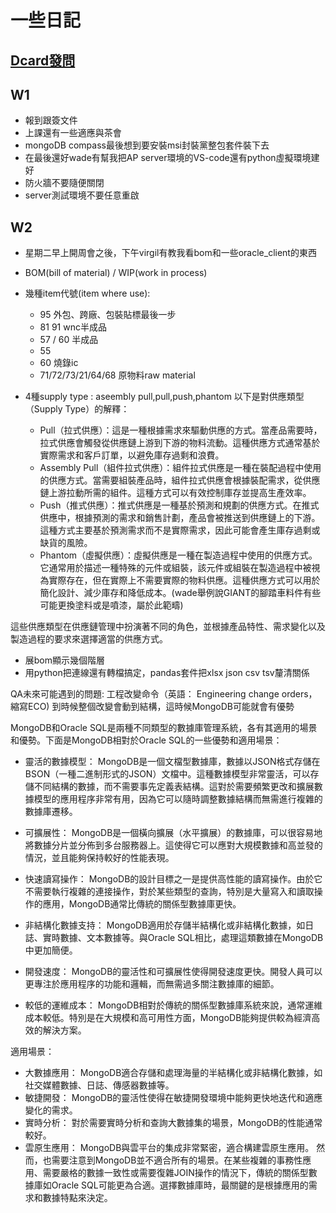 # 一些日記
## [Dcard發問](https://www.dcard.tw/f/softwareengineer/p/251268176)
## W1
- 報到跟簽文件
- 上課還有一些適應與茶會
- mongoDB compass最後想到要安裝msi封裝黨整包套件裝下去
- 在最後還好wade有幫我把AP server環境的VS-code還有python虛擬環境建好
- 防火牆不要隨便關閉
- server測試環境不要任意重啟
## W2
- 星期二早上開周會之後，下午virgil有教我看bom和一些oracle_client的東西
- BOM(bill of material) / WIP(work in process)
- 幾種item代號(item where use):
  - 95 外包、跨廠、包裝貼標最後一步
  - 81 91 wnc半成品
  - 57 / 60 半成品
  - 55
  - 60 燒錄ic
  - 71/72/73/21/64/68 原物料raw material
  
- 4種supply type : aseembly pull,pull,push,phantom
  以下是對供應類型（Supply Type）的解釋：
  - Pull（拉式供應）：這是一種根據需求來驅動供應的方式。當產品需要時，拉式供應會觸發從供應鏈上游到下游的物料流動。這種供應方式通常基於實際需求和客戶訂單，以避免庫存過剩和浪費。
  - Assembly Pull（組件拉式供應）：組件拉式供應是一種在裝配過程中使用的供應方式。當需要組裝產品時，組件拉式供應會根據裝配需求，從供應鏈上游拉動所需的組件。這種方式可以有效控制庫存並提高生產效率。
  - Push（推式供應）：推式供應是一種基於預測和規劃的供應方式。在推式供應中，根據預測的需求和銷售計劃，產品會被推送到供應鏈上的下游。這種方式主要基於預測需求而不是實際需求，因此可能會產生庫存過剩或缺貨的風險。
  - Phantom（虛擬供應）：虛擬供應是一種在製造過程中使用的供應方式。它通常用於描述一種特殊的元件或組裝，該元件或組裝在製造過程中被視為實際存在，但在實際上不需要實際的物料供應。這種供應方式可以用於簡化設計、減少庫存和降低成本。(wade舉例說GIANT的腳踏車料件有些可能更換塗料或是噴漆，屬於此範疇)

這些供應類型在供應鏈管理中扮演著不同的角色，並根據產品特性、需求變化以及製造過程的要求來選擇適當的供應方式。
- 展bom顯示幾個階層
- 用python把連線還有轉檔搞定，pandas套件把xlsx json csv tsv釐清關係

QA未來可能遇到的問題:
工程改變命令（英語： Engineering change orders，縮寫ECO)
到時候整個改變會動到結構，這時候MongoDB可能就會有優勢

MongoDB和Oracle SQL是兩種不同類型的數據庫管理系統，各有其適用的場景和優勢。下面是MongoDB相對於Oracle SQL的一些優勢和適用場景：

- 靈活的數據模型： MongoDB是一個文檔型數據庫，數據以JSON格式存儲在BSON（一種二進制形式的JSON）文檔中。這種數據模型非常靈活，可以存儲不同結構的數據，而不需要事先定義表結構。這對於需要頻繁更改和擴展數據模型的應用程序非常有用，因為它可以隨時調整數據結構而無需進行複雜的數據庫遷移。

- 可擴展性： MongoDB是一個橫向擴展（水平擴展）的數據庫，可以很容易地將數據分片並分佈到多台服務器上。這使得它可以應對大規模數據和高並發的情況，並且能夠保持較好的性能表現。

- 快速讀寫操作： MongoDB的設計目標之一是提供高性能的讀寫操作。由於它不需要執行複雜的連接操作，對於某些類型的查詢，特別是大量寫入和讀取操作的應用，MongoDB通常比傳統的關係型數據庫更快。

- 非結構化數據支持： MongoDB適用於存儲半結構化或非結構化數據，如日誌、實時數據、文本數據等。與Oracle SQL相比，處理這類數據在MongoDB中更加簡便。

- 開發速度： MongoDB的靈活性和可擴展性使得開發速度更快。開發人員可以更專注於應用程序的功能和邏輯，而無需過多關注數據庫的細節。

- 較低的運維成本： MongoDB相對於傳統的關係型數據庫系統來說，通常運維成本較低。特別是在大規模和高可用性方面，MongoDB能夠提供較為經濟高效的解決方案。

適用場景：

- 大數據應用： MongoDB適合存儲和處理海量的半結構化或非結構化數據，如社交媒體數據、日誌、傳感器數據等。
- 敏捷開發： MongoDB的靈活性使得在敏捷開發環境中能夠更快地迭代和適應變化的需求。
- 實時分析： 對於需要實時分析和查詢大數據集的場景，MongoDB的性能通常較好。
- 雲原生應用： MongoDB與雲平台的集成非常緊密，適合構建雲原生應用。
然而，也需要注意到MongoDB並不適合所有的場景。在某些複雜的事務性應用、需要嚴格的數據一致性或需要復雜JOIN操作的情況下，傳統的關係型數據庫如Oracle SQL可能更為合適。選擇數據庫時，最關鍵的是根據應用的需求和數據特點來決定。
